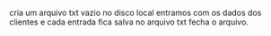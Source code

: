 
cria um arquivo txt vazio no disco local
entramos com os dados dos clientes e cada entrada fica salva no arquivo txt
fecha o arquivo.
